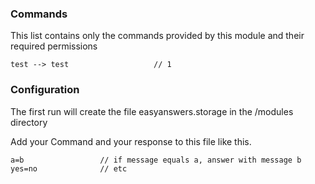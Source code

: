 ### Commands
This list contains only the commands provided by this module and their required permissions
```
test --> test                   // 1
```
### Configuration
The first run will create the file easyanswers.storage in the /modules directory</p>
Add your Command and your response to this file like this.
```
a=b                 // if message equals a, answer with message b
yes=no              // etc
```
